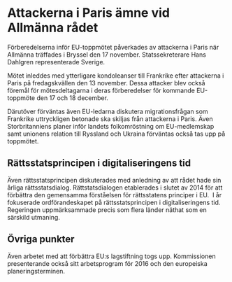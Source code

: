 # Attackerna i Paris ämne vid Allmänna rådet

Förberedelserna inför EU\-toppmötet påverkades av attackerna i Paris när Allmänna träffades i Bryssel den 17 november. Statssekreterare Hans Dahlgren representerade Sverige.


Mötet inleddes med ytterligare kondoleanser till Frankrike efter attackerna i Paris på fredagskvällen den 13 november. Dessa attacker blev också föremål för mötesdeltagarna i deras förberedelser för kommande EU\-toppmöte den 17 och 18 december.

Därutöver förväntas även EU\-ledarna diskutera migrationsfrågan som Frankrike uttryckligen betonade ska skiljas från attackerna i Paris. Även Storbritanniens planer inför landets folkomröstning om EU\-medlemskap samt unionens relation till Ryssland och Ukraina förväntas också tas upp på toppmötet.

## Rättsstatsprincipen i digitaliseringens tid

Även rättsstatsprincipen diskuterades med anledning av att rådet hade sin årliga rättsstatsdialog. Rättstatsdialogen etablerades i slutet av 2014 för att förbättra den gemensamma förståelsen för rättsstatens principer i EU.  I år fokuserade ordförandeskapet på rättsstatsprincipen i digitaliseringens tid. Regeringen uppmärksammade precis som flera länder näthat som en särskild utmaning.

## Övriga punkter

Även arbetet med att förbättra EU:s lagstiftning togs upp. Kommissionen presenterande också sitt arbetsprogram för 2016 och den europeiska planeringsterminen.
